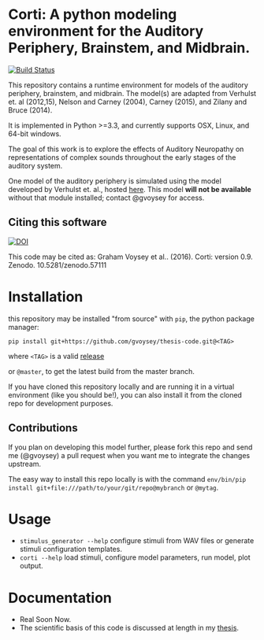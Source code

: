 # Corti: A python modeling environment for the Auditory Periphery, Brainstem, and Midbrain. 
[![Build Status](https://travis-ci.org/gvoysey/thesis-code.svg?branch=master)](https://travis-ci.org/gvoysey/thesis-code)

This repository contains a runtime environment for models of the auditory periphery, brainstem, and midbrain. 
The model(s) are adapted from Verhulst et. al (2012,15), Nelson and Carney (2004), Carney (2015), and Zilany and Bruce (2014).   

It is implemented in Python >=3.3, and currently supports OSX, Linux, and 64-bit windows. 

The goal of this work is to explore the effects of Auditory Neuropathy on representations of complex sounds throughout
the early stages of the auditory system. 

One model of the auditory periphery is simulated using the model developed by Verhulst et. al., hosted [here](https://github.com/AuditoryBiophysicsLab/verhulst-model-core).
This model **will not be available** without that module installed; contact @gvoysey for access. 

## Citing this software
[![DOI](https://zenodo.org/badge/23057/gvoysey/corti.svg)](https://zenodo.org/badge/latestdoi/23057/gvoysey/corti)

This code may be cited as: 
Graham Voysey et al.. (2016). Corti: version 0.9. Zenodo. 10.5281/zenodo.57111



# Installation 
this repository may be installed "from source" with `pip`, the python package manager: 
```
pip install git+https://github.com/gvoysey/thesis-code.git@<TAG>
```
where `<TAG>` is a valid [release](https://github.com/gvoysey/thesis-code/releases)

or `@master`, to get the latest build from the master branch.  

If you have cloned this repository locally and are running it in a virtual environment (like you should be!), 
you can also install it from the cloned repo for development purposes.  

## Contributions
If you plan on developing this model further, please fork this repo and send me (@gvoysey) a pull request when you want me to integrate the changes upstream.  

The easy way to install this repo locally is with the command 
`env/bin/pip install git+file:///path/to/your/git/repo@mybranch` or `@mytag`. 

# Usage
 - `stimulus_generator --help` configure stimuli from WAV files or generate stimuli configuration templates.
 - `corti --help` load stimuli, configure model parameters, run model, plot output.
 
 
# Documentation 
 - Real Soon Now.
 - The scientific basis of this code is discussed at length in my [thesis](https://github.com/gvoysey/thesis).  
